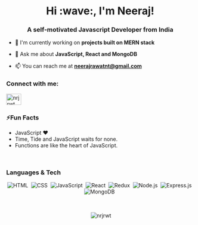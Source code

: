 <h1 align="center">Hi :wave:, I'm Neeraj!</h1>

<h3 align="center">A self-motivated Javascript Developer from India</h3>

- :telescope: I'm currently working on **projects built on MERN stack**

- :speech_balloon: Ask me about **JavaScript, React and MongoDB**

- :mailbox: You can reach me at **neerajrawatnt@gmail.com**

<h3 align="left">Connect with me:</h3>

<p align="left">
<a href="https://linkedin.com/in/nrjrwt" target="_blank"><img align="center" src="https://raw.githubusercontent.com/rahuldkjain/github-profile-readme-generator/master/src/images/icons/Social/linked-in-alt.svg" alt="nrjrwt" height="30" width="40" /></a>
</p>

### :zap:Fun Facts
- JavaScript :hearts:
- Time, Tide and JavaScript waits for none.
- Functions are like the heart of JavaScript.
<br />

### Languages & Tech

<div align="center" >
  
  ![HTML](https://img.shields.io/badge/html5%20-%23E34F26.svg?&style=for-the-badge&logo=html5&logoColor=white)&nbsp;
  ![CSS](https://img.shields.io/badge/css3%20-%231572B6.svg?&style=for-the-badge&logo=css3&logoColor=white)&nbsp;
  ![JavaScript](https://img.shields.io/badge/javascript%20-%23323330.svg?&style=for-the-badge&logo=javascript&logoColor=%23F7DF1E)&nbsp;
  ![React](https://img.shields.io/badge/react%20-%2320232a.svg?&style=for-the-badge&logo=react&logoColor=%2361DAFB)&nbsp;
  ![Redux](https://img.shields.io/badge/redux-%23593d88.svg?&style=for-the-badge&logo=redux&logoColor=white)&nbsp;
  ![Node.js](https://img.shields.io/badge/node.js%20-%2343853D.svg?&style=for-the-badge&logo=node.js&logoColor=white)&nbsp;
  ![Express.js](https://img.shields.io/badge/express.js-%23404d59.svg?style=for-the-badge&logo=express&logoColor=white)&nbsp;
  ![MongoDB](https://img.shields.io/badge/MongoDB-%234ea94b.svg?&style=for-the-badge&logo=mongodb&logoColor=white)&nbsp;
  
</div>
  
<br/>

<p align="center">&nbsp;<img align="center" src="https://github-readme-stats.vercel.app/api?username=nrjrwt0&show_icons=true&locale=en" alt="nrjrwt" /></p>
<br/>
